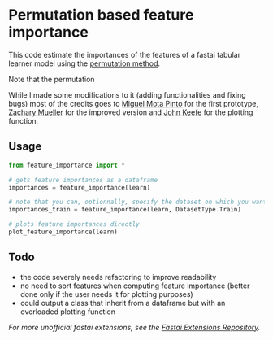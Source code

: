 # Permutation based feature importance

This code estimate the importances of the features of a fastai tabular learner model using the [permutation method](https://christophm.github.io/interpretable-ml-book/feature-importance.html).

Note that the permutation 

While I made some modifications to it (adding functionalities and fixing bugs) most of the credits goes to [Miguel Mota Pinto](https://medium.com/@mp.music93/neural-networks-feature-importance-with-fastai-5c393cf65815) for the first prototype, [Zachary Mueller](https://forums.fast.ai/t/feature-importance-in-deep-learning/42026/21) for the improved version and [John Keefe](https://johnkeefe.net/detecting-feature-importance-in-fast-dot-ai-neural-networks) for the plotting function.

## Usage

```python
from feature_importance import *

# gets feature importances as a dataframe
importances = feature_importance(learn)

# note that you can, optionnally, specify the dataset on which you want to compute the importances (validation dataset by default)
importances_train = feature_importance(learn, DatasetType.Train)

# plots feature importances directly
plot_feature_importance(learn)
```

## Todo

- the code severely needs refactoring to improve readability
- no need to sort features when computing feature importance (better done only if the user needs it for plotting purposes)
- could output a class that inherit from a dataframe but with an overloaded plotting function

*For more unofficial fastai extensions, see the [Fastai Extensions Repository](https://github.com/nestordemeure/fastai-extensions-repository).*
